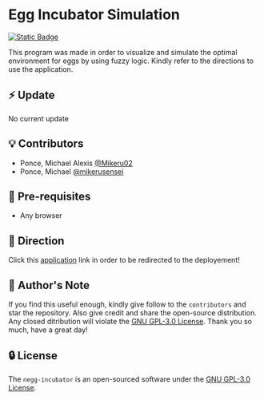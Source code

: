 # Egg Incubator Simulation

[![Static Badge](https://img.shields.io/badge/Licence-GNU%20GPL%203.0-blue)](https://opensource.org/license/gpl-3-0)

This program was made in order to visualize and simulate the optimal environment for eggs by using fuzzy logic. Kindly refer
to the directions to use the application.

## :zap: Update
No current update

## :bulb: Contributors
* Ponce, Michael Alexis [@Mikeru02](https://github.com/Mikeru02)
* Ponce, Michael [@mikerusensei](https://github.com/mikerusensei)

## :pencil: Pre-requisites
* Any browser

## :rocket: Direction
Click this [application](https://mikerusensei.github.io/fuzzy-simulation/) link in order to be redirected to the deployement!


## :sparkling_heart: Author's Note
If you find this useful enough, kindly give follow to the `contributors` and star the repository. Also
give credit and share the open-source distribution. Any closed ditribution will violate the [GNU GPL-3.0 License](https://opensource.org/license/gpl-3-0). Thank you so much, have a great day!

## :lock: License
The `negg-incubator` is an open-sourced software under the [GNU GPL-3.0 License](https://opensource.org/license/gpl-3-0).
